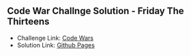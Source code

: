 ## Code War Challnge Solution - Friday The Thirteens

- Challenge Link: [Code Wars](https://www.codewars.com/kata/540954232a3259755d000039)
- Solution Link: [Github Pages](https://redshift14.github.io/code-wars-friday-the-thirteens/)
